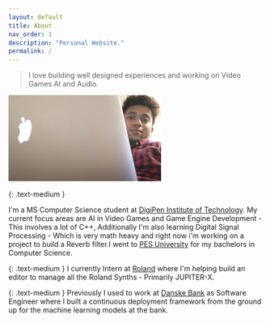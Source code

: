 ```yaml
---
layout: default
title: About
nav_order: 1
description: "Personal Website."
permalink: /
---
```


> I love building well designed experiences and working on Video Games AI and Audio.

<img width="60%" src = "assets/images/photo_03.jpeg">

{: .text-medium }

I'm a MS Computer Science student at [DigiPen Institute of Technology](https://www.digipen.edu). 
My current focus areas are AI in Video Games and Game Engine Development - This involves a lot of C++, Additionally I'm also learning Digital Signal Processing - Which is very math heavy and right now i'm working on a project to build a Reverb filter.I went to [PES University](https://www.pes.edu/) for my bachelors in Computer Science.

{: .text-medium }
I currently Intern at [Roland](https://www.roland.com/us/) where I'm helping build an editor to manage all the Roland Synths - Primarily JUPITER-X.

{: .text-medium }
Previously I used to work at [Danske Bank](https://danskebank.com/) as Software Engineer where I built a continuous deployment framework from the ground up for the machine learning models at the bank.

